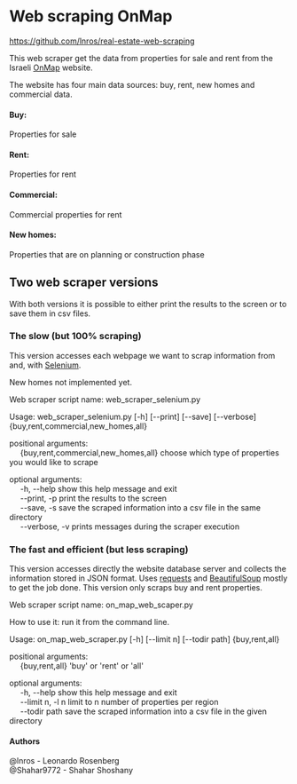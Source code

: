 # Web scraping OnMap
https://github.com/lnros/real-estate-web-scraping

This web scraper get the data from properties for sale and rent from  the Israeli [OnMap](https://www.onmap.co.il/en/)  website.

The website has four main data sources: buy, rent, new homes and commercial data.


#### Buy:
Properties for sale

#### Rent:
Properties for rent

#### Commercial:
Commercial properties for rent

#### New homes:
Properties that are on planning or construction phase


## Two web scraper versions

With both versions it is possible to either print the results to the screen or to save them in csv files.

### The slow (but 100% scraping)
This version accesses each webpage we want to scrap information from and, with
[Selenium](https://www.selenium.dev/selenium/docs/api/py/index.html#).

New homes not implemented yet.

Web scraper script name: web_scraper_selenium.py

Usage: web_scraper_selenium.py [-h] [--print] [--save] [--verbose]
                               {buy,rent,commercial,new_homes,all}

positional arguments: <br>
&nbsp;&nbsp;&nbsp;&nbsp;   {buy,rent,commercial,new_homes,all}
                       choose which type of properties you would like to scrape

optional arguments:<br>
&nbsp;&nbsp;&nbsp;&nbsp;   -h, --help            show this help message and exit<br>
&nbsp;&nbsp;&nbsp;&nbsp;   --print, -p           print the results to the screen<br>
&nbsp;&nbsp;&nbsp;&nbsp;   --save, -s            save the scraped information into a csv file in the
                        same directory<br>
&nbsp;&nbsp;&nbsp;&nbsp;   --verbose, -v         prints messages during the scraper execution<br>


### The fast and efficient (but less scraping)
This version accesses directly the website database server and collects the information stored in JSON format.
Uses [requests](https://requests.readthedocs.io) and 
[BeautifulSoup](https://readthedocs.org/projects/beautiful-soup-4/)
mostly to get the job done. This version only scraps buy and rent properties.

Web scraper script name: on_map_web_scaper.py

How to use it: run it from the command line.

Usage: on_map_web_scraper.py [-h] [--limit n] [--todir path] {buy,rent,all}

positional arguments: <br>
 &nbsp;&nbsp;&nbsp;&nbsp; {buy,rent,all}   'buy' or 'rent' or 'all'

optional arguments: <br>
 &nbsp;&nbsp;&nbsp;&nbsp;   -h, --help       show this help message and exit <br>
  &nbsp;&nbsp;&nbsp;&nbsp;  --limit n, -l n  limit to n number of properties per region <br>
  &nbsp;&nbsp;&nbsp;&nbsp;  --todir path     save the scraped information into a csv file in the given
directory <br>


#### Authors
@lnros - Leonardo Rosenberg <br>
@Shahar9772 - Shahar Shoshany